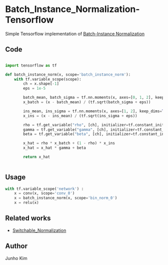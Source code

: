 # Batch_Instance_Normalization-Tensorflow
Simple Tensorflow implementation of [Batch-Instance Normalization](https://arxiv.org/abs/1805.07925)

## Code
```python

import tensorflow as tf

def batch_instance_norm(x, scope='batch_instance_norm'):
    with tf.variable_scope(scope):
        ch = x.shape[-1]
        eps = 1e-5

        batch_mean, batch_sigma = tf.nn.moments(x, axes=[0, 1, 2], keep_dims=True)
        x_batch = (x - batch_mean) / (tf.sqrt(batch_sigma + eps))

        ins_mean, ins_sigma = tf.nn.moments(x, axes=[1, 2], keep_dims=True)
        x_ins = (x - ins_mean) / (tf.sqrt(ins_sigma + eps))

        rho = tf.get_variable("rho", [ch], initializer=tf.constant_initializer(1.0), constraint=lambda x: tf.clip_by_value(x, clip_value_min=0.0, clip_value_max=1.0))
        gamma = tf.get_variable("gamma", [ch], initializer=tf.constant_initializer(1.0))
        beta = tf.get_variable("beta", [ch], initializer=tf.constant_initializer(0.0))

        x_hat = rho * x_batch + (1 - rho) * x_ins
        x_hat = x_hat * gamma + beta

        return x_hat
        
```

## Usage

```python
with tf.variable_scope('network') :
    x = conv(x, scope='conv_0')
    x = batch_instance_norm(x, scope='bin_norm_0')
    x = relu(x)
```

## Related works
* [Switchable_Normalization](https://github.com/taki0112/Switchable_Normalization-Tensorflow)

## Author
Junho Kim
